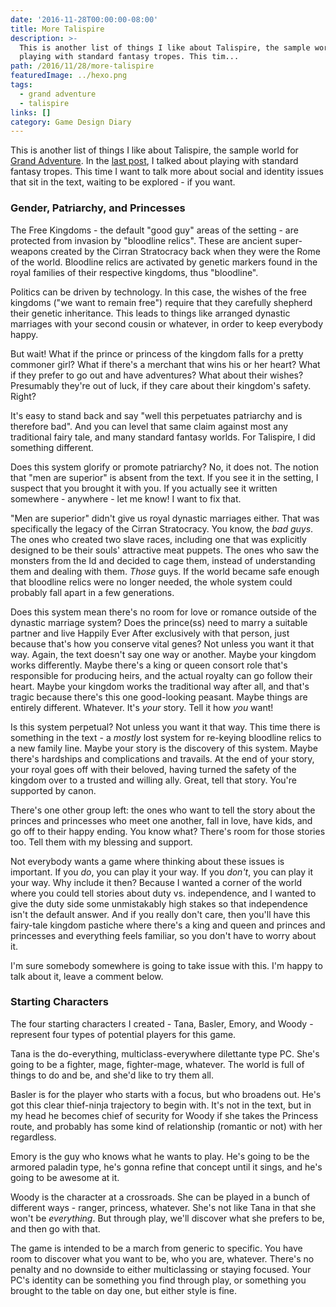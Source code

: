 ```yaml
---
date: '2016-11-28T00:00:00-08:00'
title: More Talispire
description: >-
  This is another list of things I like about Talispire, the sample world for [Grand Adventure]. In the [last post](/2016/10/15/talispire/), I talked about
  playing with standard fantasy tropes. This tim...
path: /2016/11/28/more-talispire
featuredImage: ../hexo.png
tags:
  - grand adventure
  - talispire
links: []
category: Game Design Diary
---
```


This is another list of things I like about Talispire,
the sample world for [Grand Adventure].
In the [last post](/2016/10/15/talispire/),
I talked about playing with standard fantasy tropes.
This time I want to talk more about social and identity issues
that sit in the text, waiting to be explored - if you want.

<!-- more -->

### Gender, Patriarchy, and Princesses

The Free Kingdoms - the default "good guy" areas of the setting -
are protected from invasion by "bloodline relics".
These are ancient super-weapons created by the Cirran Stratocracy
back when they were the Rome of the world.
Bloodline relics are activated by genetic markers found in the
royal families of their respective kingdoms, thus "bloodline".

Politics can be driven by technology.
In this case, the wishes of the free kingdoms ("we want to remain free")
require that they carefully shepherd their genetic inheritance.
This leads to things like arranged dynastic marriages with your
second cousin or whatever, in order to keep everybody happy.

But wait! What if the prince or princess of the kingdom
falls for a pretty commoner girl?
What if there's a merchant that wins his or her heart?
What if they prefer to go out and have adventures?
What about their wishes?
Presumably they're out of luck, if they care about their kingdom's safety.
Right?

It's easy to stand back and say "well this perpetuates patriarchy and is therefore bad".
And you can level that same claim against most any traditional fairy tale,
and many standard fantasy worlds.
For Talispire, I did something different.

Does this system glorify or promote patriarchy?
No, it does not.
The notion that "men are superior" is absent from the text.
If you see it in the setting, I suspect that you brought it with you.
If you actually see it written somewhere - anywhere - let me know!
I want to fix that.

"Men are superior" didn't give us royal dynastic marriages either.
That was specifically the legacy of the Cirran Stratocracy.
You know, the _bad guys_.
The ones who created two slave races, including one that was explicitly
designed to be their souls' attractive meat puppets.
The ones who saw the monsters from the Id and decided to cage them,
instead of understanding them and dealing with them.
_Those_ guys.
If the world became safe enough that bloodline relics were no longer needed,
the whole system could probably fall apart in a few generations.

Does this system mean there's no room for love or romance outside
of the dynastic marriage system?
Does the prince(ss) need to marry a suitable partner and live
Happily Ever After exclusively with that person,
just because that's how you conserve vital genes?
Not unless you want it that way.
Again, the text doesn't say one way or another.
Maybe your kingdom works differently.
Maybe there's a king or queen consort role that's responsible for producing heirs,
and the actual royalty can go follow their heart.
Maybe your kingdom works the traditional way after all,
and that's tragic because there's this one good-looking peasant.
Maybe things are entirely different.
Whatever. It's _your_ story. Tell it how _you_ want!

Is this system perpetual?
Not unless you want it that way.
This time there is something in the text - a _mostly_ lost
system for re-keying bloodline relics to a new family line.
Maybe your story is the discovery of this system.
Maybe there's hardships and complications and travails.
At the end of your story, your royal goes off with their beloved,
having turned the safety of the kingdom over to a trusted and willing ally.
Great, tell that story.
You're supported by canon.

There's one other group left:
the ones who want to tell the story about the princes and princesses
who meet one another, fall in love, have kids, and go off to their
happy ending.
You know what? There's room for those stories too.
Tell them with my blessing and support.

Not everybody wants a game where thinking about these issues is important.
If you _do_, you can play it your way.
If you _don't_, you can play it your way.
Why include it then?
Because I wanted a corner of the world where you could tell stories
about duty vs. independence, and I wanted to give the duty side some
unmistakably high stakes so that independence isn't the default answer.
And if you really don't care,
then you'll have this fairy-tale kingdom pastiche where
there's a king and queen and princes and princesses and
everything feels familiar, so you don't have to worry about it.

I'm sure somebody somewhere is going to take issue with this.
I'm happy to talk about it, leave a comment below.

### Starting Characters

The four starting characters I created - Tana, Basler, Emory, and Woody -
represent four types of potential players for this game.

Tana is the do-everything, multiclass-everywhere dilettante type PC.
She's going to be a fighter, mage, fighter-mage, whatever.
The world is full of things to do and be, and she'd like to try them all.

Basler is for the player who starts with a focus, but who broadens out.
He's got this clear thief-ninja trajectory to begin with.
It's not in the text, but in my head he becomes chief of security
for Woody if she takes the Princess route,
and probably has some kind of relationship (romantic or not) with her regardless.

Emory is the guy who knows what he wants to play.
He's going to be the armored paladin type, he's gonna refine that
concept until it sings, and he's going to be awesome at it.

Woody is the character at a crossroads.
She can be played in a bunch of different ways -
ranger, princess, whatever.
She's not like Tana in that she won't be _everything_.
But through play, we'll discover what she prefers to be, and then go with that.

The game is intended to be a march from generic to specific.
You have room to discover what you want to be, who you are, whatever.
There's no penalty and no downside to either multiclassing or staying focused.
Your PC's identity can be something you find through play,
or something you brought to the table on day one, but either style is fine.

[Grand Adventure]: https://astralfrontier.org/tags/grand-adventure
